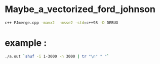 # Maybe_a_vectorized_ford_johnson
```bash
c++ FJmerge.cpp -mavx2  -msse2 -std=c++98 -D DEBUG
```
# example :
```bash
./a.out `shuf -i 1-3000 -n 3000 | tr "\n" " "` 
```
